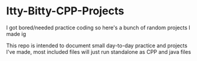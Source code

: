 # Itty-Bitty-CPP-Projects
I got bored/needed practice coding so here's a bunch of random projects I made ig

This repo is intended to document small day-to-day practice and projects I've made, most included files will just run standalone as CPP and java files
